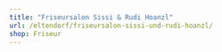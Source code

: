 ```yaml
---
title: "Friseursalon Sissi & Rudi Hoanzl"
url: /eltendorf/friseursalon-sissi-und-rudi-hoanzl/
shop: Friseur
---
```

